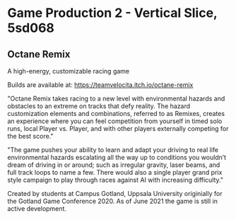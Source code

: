Game Production 2 - Vertical Slice, 5sd068
=====================
Octane Remix
----------------------

A high-energy, customizable racing game

Builds are available at:
https://teamvelocita.itch.io/octane-remix

"Octane Remix takes racing to a new level with environmental hazards and obstacles to an extreme on tracks that defy reality. The hazard customization elements and combinations, referred to as Remixes, creates an experience where you can feel competition from yourself in timed solo runs, local Player vs. Player, and with other players externally competing for the best score."

"The game pushes your ability to learn and adapt your driving to real life environmental hazards escalating all the way up to conditions you wouldn’t dream of driving in or around; such as irregular gravity, laser beams, and full track loops to name a few. There would also a single player grand prix style campaign to play through races against AI with increasing difficulty."


Created by students at Campus Gotland, Uppsala University originially for the Gotland Game Conference 2020.
As of June 2021 the game is still in active development.
